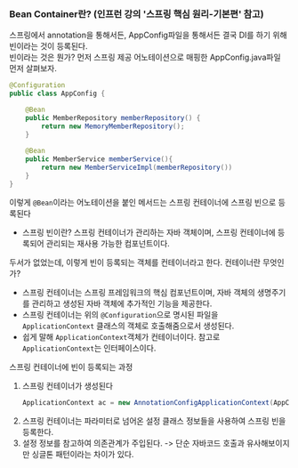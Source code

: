 ### Bean Container란? (인프런 강의 '스프링 핵심 원리-기본편' 참고)

스프링에서 annotation을 통해서든, AppConfig파일을 통해서든 결국 DI를 하기 위해 빈이라는 것이 등록된다.<br>
빈이라는 것은 뭔가? 먼저 스프링 제공 어노테이션으로 매핑한 AppConfig.java파일 먼저 살펴보자.

```java
@Configuration
public class AppConfig {

    @Bean
    public MemberRepository memberRepository() {
        return new MemoryMemberRepository();
    }
    
    @Bean
    public MemberService memberService(){
        return new MemberServiceImpl(memberRepository())
    }
}
```
이렇게 ```@Bean```이라는 어노테이션을 붙인 메서드는 스프링 컨테이너에 스프링 빈으로 등록된다
* 스프링 빈이란? 스프링 컨테이너가 관리하는 자바 객체이며, 스프링 컨테이너에 등록되어 관리되는 재사용 가능한 컴포넌트이다.<br>

두서가 없었는데, 이렇게 빈이 등록되는 객체를 컨테이너라고 한다. 컨테이너란 무엇인가?
* 스프링 컨테이너는 스프링 프레임워크의 핵심 컴포넌트이며, 자바 객체의 생명주기를 관리하고 생성된 자바 객체에 추가적인 기능을 제공한다.
* 스프링 컨테이너는 위의 ```@Configuration```으로 명시된 파일을 ```ApplicationContext``` 클래스의 객체로 호출해줌으로서 생성된다.
* 쉽게 말해 ```ApplicationContext```객체가 컨테이너이다. 참고로 ```ApplicationContext```는 인터페이스이다.

스프링 컨테이너에 빈이 등록되는 과정
1. 스프링 컨테이너가 생성된다
    ```java
    ApplicationContext ac = new AnnotationConfigApplicationContext(AppConfig.class)
    ```
2. 스프링 컨테이너는 파라미터로 넘어온 설정 클래스 정보들을 사용하여 스프링 빈을 등록한다.
3. 설정 정보를 참고하여 의존관계가 주입된다. -> 단순 자바코드 호출과 유사해보이지만 싱글톤 패턴이라는 차이가 있다.
